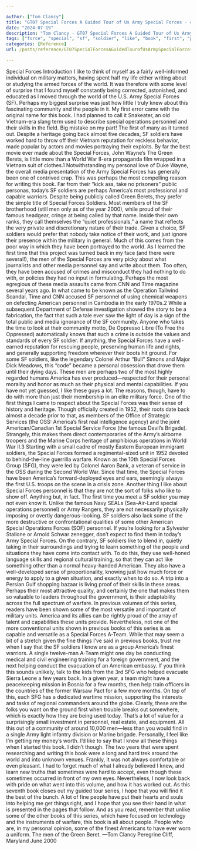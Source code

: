 ```yaml
---

author: ["Tom Clancy"]
title: "GT07 Special Forces A Guided Tour of Us Army Special Forces - clan_9781101127421_oeb_itr_r1.html"
date: "2024-07-19"
description: "Tom Clancy - GT07 Special Forces A Guided Tour of Us Army Special Forces"
tags: ["force", "special", "sf", "soldier", "like", "book", "first", "personnel", "world", "army", "perhaps", "people", "america", "time", "operation", "back", "one", "year", "american", "thing", "military", "community", "came", "ever", "personal"]
categories: [Reference]
url: /posts/reference/GT07SpecialForcesAGuidedTourofUsArmySpecialForces-clan9781101127421oebitrr1html

---
```



Special Forces
    Introduction
    I like to think of myself as a fairly well-informed individual on military matters, having spent half my life either writing about or studying the armed forces of the world. It was therefore with some level of surprise that I found myself constantly being corrected, astonished, and educated as I moved through the world of the U.S. Army Special Forces (SF). Perhaps my biggest surprise was just how little I truly knew about this fascinating community and the people in it. My first error came with the original name for this book. I had planned to call it Snakeater, an old Vietnam-era slang term used to describe special operations personnel and their skills in the field. Big mistake on my part! The first of many as it turned out. Despite a heritage going back almost five decades, SF soldiers have worked hard to throw off their Vietnam reputation for reckless behavior, made popular by actors and movies portraying their exploits. By far the best movie ever made about the Special Forces, John Wayne’s The Green Berets, is little more than a World War II-era propaganda film wrapped in a Vietnam suit of clothes.1 Notwithstanding my personal love of Duke Wayne, the overall media presentation of the Army Special Forces has generally been one of contrived crap. This was perhaps the most compelling reason for writing this book.
    Far from their “kick ass, take no prisoners” public personas, today’s SF soldiers are perhaps America’s most professional and capable warriors. Despite being publicly called Green Berets, they prefer the simple title of Special Forces Soldiers. Most members of the SF brotherhood (still men only as of the year 2000), while proud of their famous headgear, cringe at being called by that name. Inside their own ranks, they call themselves the “quiet professionals,” a name that reflects the very private and discretionary nature of their trade. Given a choice, SF soldiers would prefer that nobody take notice of their work, and just ignore their presence within the military in general. Much of this comes from the poor way in which they have been portrayed to the world. As I learned the first time that this project was turned back in my face (and there were several!), the men of the Special Forces are very picky about what journalists and other media personnel say and write about them. Too often, they have been accused of crimes and misconduct they had nothing to do with, or policies they had no input in formulating.
    Perhaps the most egregious of these media assaults came from CNN and Time magazine several years ago. In what came to be known as the Operation Tailwind Scandal, Time and CNN accused SF personnel of using chemical weapons on defecting American personnel in Cambodia in the early 1970s.2 While a subsequent Department of Defense investigation showed the story to be a fabrication, the fact that such a tale ever saw the light of day is a sign of the total public and media ignorance of the SF community. Anyone who takes the time to look at their community motto, De Oppresso Libre (To Free the Oppressed) automatically knows that such a crime is outside the values and standards of every SF soldier. If anything, the Special Forces have a well-earned reputation for rescuing people, preserving human life and rights, and generally supporting freedom wherever their boots hit ground. For some SF soldiers, like the legendary Colonel Arthur “Bull” Simons and Major Dick Meadows, this “code” became a personal obsession that drove them until their dying days. These men are perhaps two of the most highly regarded humans America has ever produced—respected for their personal morality and honor as much as their physical and mental capabilities. If you have not yet guessed, I like these guys a lot. The reasons, though, have to do with more than just their membership in an elite military force.
    One of the first things I came to respect about the Special Forces was their sense of history and heritage. Though officially created in 1952, their roots date back almost a decade prior to that, as members of the Office of Strategic Services (the OSS: America’s first real intelligence agency) and the joint American/Canadian 1st Special Service Force (the famous Devil’s Brigade). Strangely, this makes them direct contemporaries of the Army’s airborne troopers and the Marine Corps heritage of amphibious operations in World War II.3 Starting with a small cadre of mostly Eastern European immigrant soldiers, the Special Forces formed a regimental-sized unit in 1952 devoted to behind-the-line guerrilla warfare. Known as the 10th Special Forces Group (SFG), they were led by Colonel Aaron Bank, a veteran of service in the OSS during the Second World War. Since that time, the Special Forces have been America’s forward-deployed eyes and ears, seemingly always the first U.S. troops on the scene in a crisis zone.
    Another thing I like about Special Forces personnel is that they are not the sort of folks who like to show off. Anything but, in fact. The first time you meet a SF soldier you may not even know it. Unlike the famous Navy SEALs (Sea-Air-Land special operations personnel) or Army Rangers, they are not necessarily physically imposing or overtly dangerous-looking. SF soldiers also lack some of the more destructive or confrontational qualities of some other American Special Operations Forces (SOF) personnel. If you’re looking for a Sylvester Stallone or Arnold Schwar zenegger, don’t expect to find them in today’s Army Special Forces. On the contrary, SF soldiers like to blend in, quietly taking in their surroundings and trying to learn something of the people and situations they have come into contact with. To do this, they use well-honed language skills and regional cultural training, so that they can act like something other than a normal heavy-handed American. They also have a well-developed sense of proportionality, knowing just how much force or energy to apply to a given situation, and exactly when to do so. A trip into a Persian Gulf shopping bazaar is living proof of their skills in these areas.
    Perhaps their most attractive quality, and certainly the one that makes them so valuable to leaders throughout the government, is their adaptability across the full spectrum of warfare. In previous volumes of this series, readers have been shown some of the most versatile and important of military units. America and its allies can be rightly proud of the array of talent and capabilities these units provide. Nevertheless, not one of the more conventional units shown in previous books of this series is as capable and versatile as a Special Forces A-Team. While that may seem a bit of a stretch given the fine things I’ve said in previous books, trust me when I say that the SF soldiers I know are as a group America’s finest warriors. A single twelve-man A-Team might one day be conducting medical and civil engineering training for a foreign government, and the next helping conduct the evacuation of an American embassy. If you think this sounds unlikely, talk to the kids from the 3rd SFG who helped evacuate Sierra Leone a few years back. In a given year, a team might have a peacekeeping mission in Bosnia for a few months, then help train officers in the countries of the former Warsaw Pact for a few more months. On top of this, each SFG has a dedicated wartime mission, supporting the interests and tasks of regional commanders around the globe. Clearly, these are the folks you want on the ground first when trouble breaks out somewhere, which is exactly how they are being used today. That’s a lot of value for a surprisingly small investment in personnel, real estate, and equipment. All this out of a community of around 10,000 men—less than you would find in a single Army light infantry division or Marine brigade. Personally, I feel like I’m getting my money’s worth.
    I’d like to say that I knew all these things when I started this book. I didn’t though. The two years that were spent researching and writing this book were a long and hard trek around the world and into unknown venues. Frankly, it was not always comfortable or even pleasant. I had to forget much of what I already believed I knew, and learn new truths that sometimes were hard to accept, even though these sometimes occurred in front of my own eyes. Nevertheless, I now look back with pride on what went into this volume, and how it has worked out. As this seventh book closes out my guided tour series, I hope that you will find it the best of the bunch. A lot of fine people have put their hearts and souls into helping me get things right, and I hope that you see their hand in what is presented in the pages that follow. And as you read, remember that unlike some of the other books of this series, which have focused on technology and the instruments of warfare, this book is all about people. People who are, in my personal opinion, some of the finest Americans to have ever worn a uniform. The men of the Green Beret.
—Tom Clancy
    Peregrine Cliff, Maryland
    June 2000
